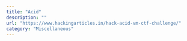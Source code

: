 ```yaml
---
title: "Acid"
description: ""
url: "https://www.hackingarticles.in/hack-acid-vm-ctf-challenge/"
category: "Miscellaneous"
---
```

